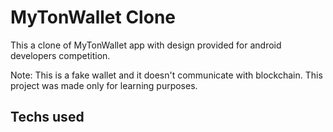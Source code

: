 # MyTonWallet Clone

This a clone of MyTonWallet app with design provided for android developers competition.

Note: This is a fake wallet and it doesn't communicate with blockchain.
This project was made only for learning purposes.

## Techs used
